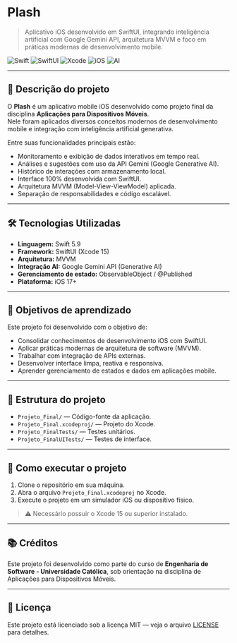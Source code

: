 # Plash

> Aplicativo iOS desenvolvido em SwiftUI, integrando inteligência artificial com Google Gemini API, arquitetura MVVM e foco em práticas modernas de desenvolvimento mobile.

![Swift](https://img.shields.io/badge/Swift-5.9-orange?logo=swift)
![SwiftUI](https://img.shields.io/badge/SwiftUI-Framework-blue?logo=apple)
![Xcode](https://img.shields.io/badge/Xcode-15-blue?logo=xcode)
![iOS](https://img.shields.io/badge/iOS-17-blue?logo=apple)
![AI](https://img.shields.io/badge/Google%20Gemini-API-red?logo=google)

---

## 📱 Descrição do projeto

O **Plash** é um aplicativo mobile iOS desenvolvido como projeto final da disciplina **Aplicações para Dispositivos Móveis**.  
Nele foram aplicados diversos conceitos modernos de desenvolvimento mobile e integração com inteligência artificial generativa.

Entre suas funcionalidades principais estão:

- Monitoramento e exibição de dados interativos em tempo real.
- Análises e sugestões com uso da API Gemini (Google Generative AI).
- Histórico de interações com armazenamento local.
- Interface 100% desenvolvida com SwiftUI.
- Arquitetura MVVM (Model-View-ViewModel) aplicada.
- Separação de responsabilidades e código escalável.

---

## 🛠️ Tecnologias Utilizadas

- **Linguagem:** Swift 5.9
- **Framework:** SwiftUI (Xcode 15)
- **Arquitetura:** MVVM
- **Integração AI:** Google Gemini API (Generative AI)
- **Gerenciamento de estado:** ObservableObject / @Published
- **Plataforma:** iOS 17+

---

## 🎯 Objetivos de aprendizado

Este projeto foi desenvolvido com o objetivo de:

- Consolidar conhecimentos de desenvolvimento iOS com SwiftUI.
- Aplicar práticas modernas de arquitetura de software (MVVM).
- Trabalhar com integração de APIs externas.
- Desenvolver interface limpa, reativa e responsiva.
- Aprender gerenciamento de estados e dados em aplicações mobile.

---

## 📂 Estrutura do projeto

- `Projeto_Final/` — Código-fonte da aplicação.
- `Projeto_Final.xcodeproj/` — Projeto do Xcode.
- `Projeto_FinalTests/` — Testes unitários.
- `Projeto_FinalUITests/` — Testes de interface.

---

## 🚀 Como executar o projeto

1. Clone o repositório em sua máquina.
2. Abra o arquivo `Projeto_Final.xcodeproj` no Xcode.
3. Execute o projeto em um simulador iOS ou dispositivo físico.

> ⚠️ Necessário possuir o Xcode 15 ou superior instalado.

---

## 📚 Créditos

Este projeto foi desenvolvido como parte do curso de **Engenharia de Software - Universidade Católica**, sob orientação na disciplina de Aplicações para Dispositivos Móveis.

---

## 📝 Licença

Este projeto está licenciado sob a licença MIT — veja o arquivo [LICENSE](LICENSE) para detalhes.
